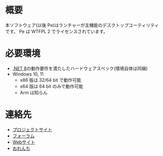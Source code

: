 # 概要

本ソフトウェア(以後 Pe)はランチャーが主機能のデスクトップユーティリティです。 Pe は WTFPL 2 でライセンスされています。

# 必要環境

* [.NET 8](https://dotnet.microsoft.com/download/dotnet/8.0)の動作要件を満たしたハードウェアスペック(環境自体は同梱)
* Windows 10, 11
	* x86 版は 32/64 bit で動作可能
	* x64 版は 64 bit のみで動作可能
	* Arm は知らん

# 連絡先

* [プロジェクトサイト](https://github.com/sk-0520/Pe)
* [フォーラム](https://github.com/sk-0520/Pe/discussions)
* [Webサイト](https://peserver.site/)
* [おれんち](https://content-type-text.net/)


